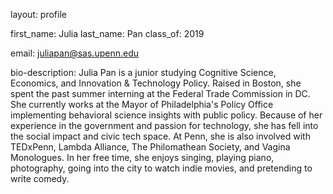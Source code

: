 layout: profile

first_name: Julia
last_name: Pan
class_of: 2019

email: juliapan@sas.upenn.edu

bio-description: Julia Pan is a junior studying Cognitive Science, Economics, and Innovation & Technology Policy. Raised in Boston, she spent the past summer interning at the Federal Trade Commission in DC. She currently works at the Mayor of Philadelphia's Policy Office implementing behavioral science insights with public policy. Because of her experience in the government and passion for technology, she has fell into the social impact and civic tech space. At Penn, she is also involved with TEDxPenn, Lambda Alliance, The Philomathean Society, and Vagina Monologues. In her free time, she enjoys singing, playing piano, photography, going into the city to watch indie movies, and pretending to write comedy.